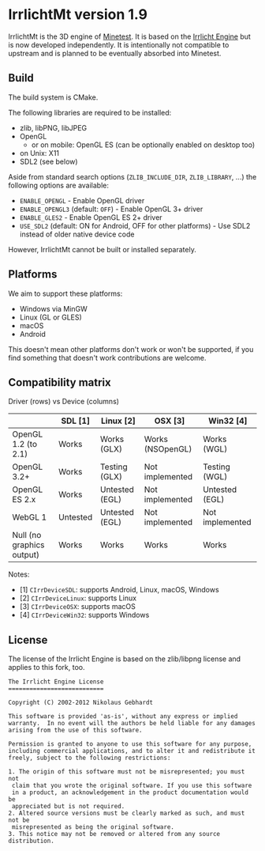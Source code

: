IrrlichtMt version 1.9
======================

IrrlichtMt is the 3D engine of [Minetest](https://github.com/minetest).
It is based on the [Irrlicht Engine](https://irrlicht.sourceforge.io/) but is now developed independently.
It is intentionally not compatible to upstream and is planned to be eventually absorbed into Minetest.

Build
-----

The build system is CMake.

The following libraries are required to be installed:
* zlib, libPNG, libJPEG
* OpenGL
  * or on mobile: OpenGL ES (can be optionally enabled on desktop too)
* on Unix: X11
* SDL2 (see below)

Aside from standard search options (`ZLIB_INCLUDE_DIR`, `ZLIB_LIBRARY`, ...) the following options are available:
* `ENABLE_OPENGL` - Enable OpenGL driver
* `ENABLE_OPENGL3` (default: `OFF`) - Enable OpenGL 3+ driver
* `ENABLE_GLES2` - Enable OpenGL ES 2+ driver
* `USE_SDL2` (default: ON for Android, OFF for other platforms) - Use SDL2 instead of older native device code

However, IrrlichtMt cannot be built or installed separately.

Platforms
---------

We aim to support these platforms:
* Windows via MinGW
* Linux (GL or GLES)
* macOS
* Android

This doesn't mean other platforms don't work or won't be supported, if you find something that doesn't work contributions are welcome.

Compatibility matrix
--------------------

Driver (rows) vs Device (columns)

|                           | SDL [1]  | Linux [2]      | OSX [3]          | Win32 [4]       |
|---------------------------|----------|----------------|------------------|-----------------|
| OpenGL 1.2 (to 2.1)       | Works    | Works (GLX)    | Works (NSOpenGL) | Works (WGL)     |
| OpenGL 3.2+               | Works    | Testing (GLX)  | Not implemented  | Testing (WGL)   |
| OpenGL ES 2.x             | Works    | Untested (EGL) | Not implemented  | Untested (EGL)  |
| WebGL 1                   | Untested | Untested (EGL) | Not implemented  | Not implemented |
| Null (no graphics output) | Works    | Works          | Works            | Works           |

Notes:

* [1] `CIrrDeviceSDL`: supports Android, Linux, macOS, Windows
* [2] `CIrrDeviceLinux`: supports Linux
* [3] `CIrrDeviceOSX`: supports macOS
* [4] `CIrrDeviceWin32`: supports Windows


License
-------

The license of the Irrlicht Engine is based on the zlib/libpng license and applies to this fork, too.

	The Irrlicht Engine License
	===========================

	Copyright (C) 2002-2012 Nikolaus Gebhardt

	This software is provided 'as-is', without any express or implied
	warranty.  In no event will the authors be held liable for any damages
	arising from the use of this software.

	Permission is granted to anyone to use this software for any purpose,
	including commercial applications, and to alter it and redistribute it
	freely, subject to the following restrictions:

	1. The origin of this software must not be misrepresented; you must not
	 claim that you wrote the original software. If you use this software
	 in a product, an acknowledgement in the product documentation would be
	 appreciated but is not required.
	2. Altered source versions must be clearly marked as such, and must not be
	 misrepresented as being the original software.
	3. This notice may not be removed or altered from any source distribution.
